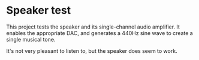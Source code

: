 # Speaker test

This project tests the speaker and its single-channel audio amplifier. It enables the appropriate DAC, and generates a 440Hz sine wave to create a single musical tone.

It's not very pleasant to listen to, but the speaker does seem to work.
